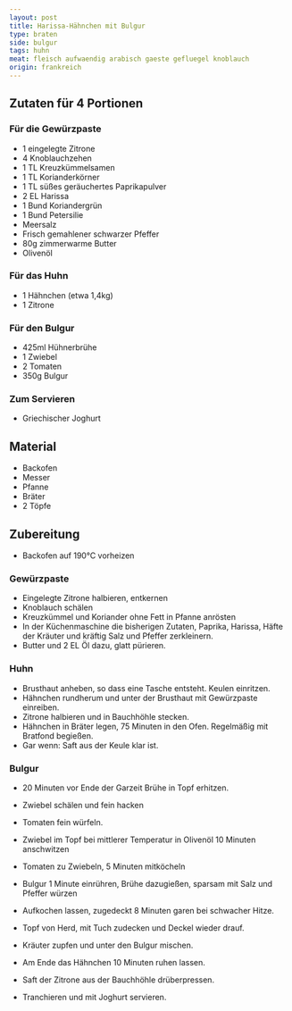 ```yaml
---
layout: post
title: Harissa-Hähnchen mit Bulgur
type: braten
side: bulgur
tags: huhn
meat: fleisch aufwaendig arabisch gaeste gefluegel knoblauch
origin: frankreich
---
```


## Zutaten für 4 Portionen 
### Für die Gewürzpaste
* 1 eingelegte Zitrone
* 4 Knoblauchzehen
* 1 TL Kreuzkümmelsamen
* 1 TL Korianderkörner
* 1 TL süßes geräuchertes Paprikapulver
* 2 EL Harissa
* 1 Bund Koriandergrün
* 1 Bund Petersilie
* Meersalz
* Frisch gemahlener schwarzer Pfeffer
* 80g zimmerwarme Butter
* Olivenöl

### Für das Huhn
* 1 Hähnchen (etwa 1,4kg)
* 1 Zitrone

### Für den Bulgur
* 425ml Hühnerbrühe
* 1 Zwiebel
* 2 Tomaten
* 350g Bulgur

### Zum Servieren
* Griechischer Joghurt 

## Material
* Backofen  
* Messer  
* Pfanne    
* Bräter
* 2 Töpfe
  
## Zubereitung 
* Backofen auf 190°C vorheizen
   
### Gewürzpaste
* Eingelegte Zitrone halbieren, entkernen
* Knoblauch schälen
* Kreuzkümmel und Koriander ohne Fett in Pfanne anrösten
* In der Küchenmaschine die bisherigen Zutaten, Paprika, Harissa, Häfte der Kräuter und kräftig Salz und Pfeffer zerkleinern.
* Butter und 2 EL Öl dazu, glatt pürieren.

### Huhn
* Brusthaut anheben, so dass eine Tasche entsteht. Keulen einritzen.
* Hähnchen rundherum und unter der Brusthaut mit Gewürzpaste einreiben.
* Zitrone halbieren und in Bauchhöhle stecken.
* Hähnchen in Bräter legen, 75 Minuten in den Ofen. Regelmäßig mit Bratfond begießen.
* Gar wenn: Saft aus der Keule klar ist.

### Bulgur
* 20 Minuten vor Ende der Garzeit Brühe in Topf erhitzen.
* Zwiebel schälen und fein hacken
* Tomaten fein würfeln.
* Zwiebel im Topf bei mittlerer Temperatur in Olivenöl 10 Minuten anschwitzen
* Tomaten zu Zwiebeln, 5 Minuten mitköcheln
* Bulgur 1 Minute einrühren, Brühe dazugießen, sparsam mit Salz und Pfeffer würzen
* Aufkochen lassen, zugedeckt 8 Minuten garen bei schwacher Hitze.
* Topf von Herd, mit Tuch zudecken und Deckel wieder drauf.
* Kräuter zupfen und unter den Bulgur mischen.

* Am Ende das Hähnchen 10 Minuten ruhen lassen.
* Saft der Zitrone aus der Bauchhöhle drüberpressen.
* Tranchieren und mit Joghurt servieren.